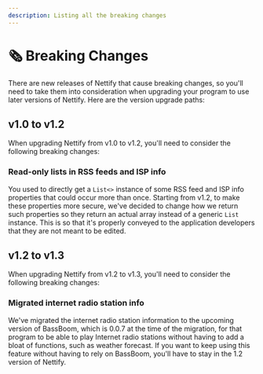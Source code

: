 ```yaml
---
description: Listing all the breaking changes
---
```


# 🗞️ Breaking Changes

There are new releases of Nettify that cause breaking changes, so you'll need to take them into consideration when upgrading your program to use later versions of Nettify. Here are the version upgrade paths:

## v1.0 to v1.2

When upgrading Nettify from v1.0 to v1.2, you'll need to consider the following breaking changes:

### Read-only lists in RSS feeds and ISP info

You used to directly get a `List<>` instance of some RSS feed and ISP info properties that could occur more than once. Starting from v1.2, to make these properties more secure, we've decided to change how we return such properties so they return an actual array instead of a generic `List` instance. This is so that it's properly conveyed to the application developers that they are not meant to be edited.

## v1.2 to v1.3

When upgrading Nettify from v1.2 to v1.3, you'll need to consider the following breaking changes:

### Migrated internet radio station info

We've migrated the internet radio station information to the upcoming version of BassBoom, which is 0.0.7 at the time of the migration, for that program to be able to play Internet radio stations without having to add a bloat of functions, such as weather forecast. If you want to keep using this feature without having to rely on BassBoom, you'll have to stay in the 1.2 version of Nettify.
